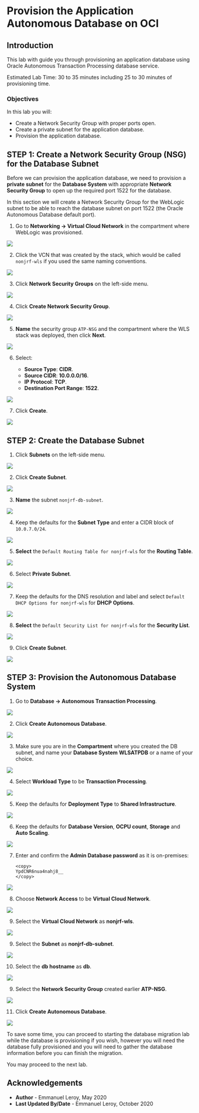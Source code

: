 # Provision the Application Autonomous Database on OCI

## Introduction

This lab with guide you through provisioning an application database using Oracle Autonomous Transaction Processing database service.

Estimated Lab Time: 30 to 35 minutes including 25 to 30 minutes of provisioning time.

### Objectives

In this lab you will:

- Create a Network Security Group with proper ports open.
- Create a private subnet for the application database.
- Provision the application database.

## **STEP 1:** Create a Network Security Group (NSG) for the Database Subnet

Before we can provision the application database, we need to provision a **private subnet** for the **Database System** with appropriate **Network Security Group** to open up the required port 1522 for the database.

In this section we will create a Network Security Group for the WebLogic subnet to be able to reach the database subnet on port 1522 (the Oracle Autonomous Database default port).

1. Go to **Networking -> Virtual Cloud Network** in the compartment where WebLogic was provisioned.

  ![](./images/provision-db-1.png)

2. Click the VCN that was created by the stack, which would be called `nonjrf-wls` if you used the same naming conventions.

  ![](./images/provision-db-2.png)

3. Click **Network Security Groups** on the left-side menu.

  ![](./images/vcn-nsg0.png)

4. Click **Create Network Security Group**.

  ![](./images/vcn-nsg1a.png)

5. **Name** the security group `ATP-NSG` and the compartment where the WLS stack was deployed, then click **Next**.

  ![](./images/vcn-nsg1b.png)

6. Select:

    - **Source Type**: **CIDR**.
    - **Source CIDR**: **10.0.0.0/16**.
    - **IP Protocol**: **TCP**.
    - **Destination Port Range**: **1522**.

  ![](./images/vcn-nsg2.png)

7. Click **Create**.

  ![](./images/vcn-nsg3.png)


## **STEP 2:** Create the Database Subnet

1. Click **Subnets** on the left-side menu.

  ![](./images/provision-db-7-subnet.png)

2. Click **Create Subnet**.

  ![](./images/provision-db-8-subnet.png)

3. **Name** the subnet `nonjrf-db-subnet`.

  ![](./images/provision-db-9-subnet1.png)

4. Keep the defaults for the **Subnet Type** and enter a CIDR block of `10.0.7.0/24`.

  ![](./images/provision-db-9-subnet2b.png)

5. **Select** the `Default Routing Table for nonjrf-wls` for the **Routing Table**.

  ![](./images/provision-db-9-subnet3.png)

6. Select **Private Subnet**.

  ![](./images/provision-db-9-subnet4b.png)

7. Keep the defaults for the DNS resolution and label and select `Default DHCP Options for nonjrf-wls` for **DHCP Options**.

  ![](./images/provision-db-9-subnet5.png)

8. **Select** the `Default Security List for nonjrf-wls` for the **Security List**.

  ![](./images/provision-db-9-subnet6b.png)

9. Click **Create Subnet**.

  ![](./images/provision-db-9-subnet7.png)

## **STEP 3:** Provision the Autonomous Database System

1. Go to **Database -> Autonomous Transaction Processing**.

  ![](./images/provision-db-atp1.png)

2. Click **Create Autonomous Database**.

  ![](./images/provision-db-atp2.png)

3. Make sure you are in the **Compartment** where you created the DB subnet, and name your **Database System** **WLSATPDB** or a name of your choice.

  ![](./images/provision-db-atp2b.png)

4. Select **Workload Type** to be **Transaction Processing**.

  ![](./images/provision-db-atp3.png)

5. Keep the defaults for **Deployment Type** to **Shared Infrastructure**.

  ![](./images/provision-db-atp4.png)

6. Keep the defaults for **Database Version**, **OCPU count**, **Storage** and **Auto Scaling**.

  ![](./images/provision-db-atp5.png)

7. Enter and confirm the **Admin Database password** as it is on-premises: 

    ```
    <copy>
    YpdCNR6nua4nahj8__
    </copy>
    ```

  ![](./images/provision-db-atp6.png)

8. Choose **Network Access** to be **Virtual Cloud Network**.

  ![](./images/provision-db-atp7.png)

9. Select the **Virtual Cloud Network** as **nonjrf-wls**.

  ![](./images/provision-db-atp8.png)

9. Select the **Subnet** as **nonjrf-db-subnet**.

  ![](./images/provision-db-atp9.png)

10. Select the **db hostname** as **db**.

  ![](./images/provision-db-atp10.png)

9. Select the **Network Security Group** created earlier **ATP-NSG**.

  ![](./images/provision-db-atp11.png)

11. Click **Create Autonomous Database**.

  ![](./images/provision-db-atp12.png)

To save some time, you can proceed to starting the database migration lab while the database is provisioning if you wish, however you will need the database fully provisioned and you will need to gather the database information before you can finish the migration.

You may proceed to the next lab.

## Acknowledgements

 - **Author** - Emmanuel Leroy, May 2020
 - **Last Updated By/Date** - Emmanuel Leroy, October 2020
